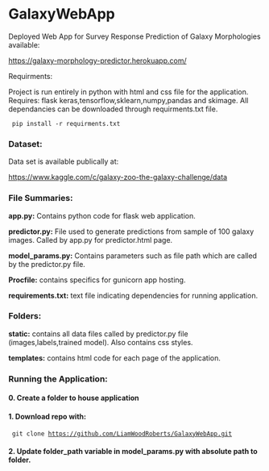 
# GalaxyWebApp
Deployed Web App for Survey Response Prediction of Galaxy Morphologies available:

https://galaxy-morphology-predictor.herokuapp.com/

Requirments:

Project is run entirely in python with html and css file for the application. Requires: flask keras,tensorflow,sklearn,numpy,pandas and skimage. All dependancies can be downloaded through requirments.txt file.

<code> pip install -r requirments.txt </code>

### Dataset:

Data set is available publically at:

https://www.kaggle.com/c/galaxy-zoo-the-galaxy-challenge/data

### File Summaries:

**app.py:** Contains python code for flask web application.

**predictor.py:** File used to generate predictions from sample of 100 galaxy images. Called by app.py for predictor.html page.

**model_params.py:** Contains parameters such as file path which are called by the predictor.py file.

**Procfile:** contains specifics for gunicorn app hosting.

**requirements.txt:** text file indicating dependencies for running application.

### Folders:

**static:** contains all data files called by predictor.py file (images,labels,trained model). Also contains css styles.

**templates:** contains html code for each page of the application.

### Running the Application:

####    0. Create a folder to house application

####    1. Download repo with:

<code> git clone https://github.com/LiamWoodRoberts/GalaxyWebApp.git </code>

####    2. Update folder_path variable in model_params.py with absolute path to folder.

